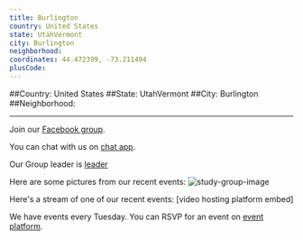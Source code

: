 ```yaml
---
title: Burlington
country: United States
state: UtahVermont
city: Burlington
neighborhood: 
coordinates: 44.472399, -73.211494
plusCode:
---
```


##Country: United States
##State: UtahVermont
##City: Burlington
##Neighborhood: 
*****
Join our [Facebook group](https://www.facebook.com/groups/free.code.camp.burlington.VT).

You can chat with us on [chat app]().

Our Group leader is [leader]()

Here are some pictures from our recent events:
![study-group-image]()

Here's a stream of one of our recent events:
[video hosting platform embed]

We have events every Tuesday. You can RSVP for an event on [event platform]().
